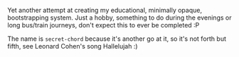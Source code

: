 Yet another attempt at creating my educational, minimally opaque, bootstrapping
system. Just a hobby, something to do during the evenings or long bus/train
journeys, don't expect this to ever be completed :P

The name is `secret-chord` because it's another go at it, so it's not forth but
fifth, see Leonard Cohen's song Hallelujah :)
